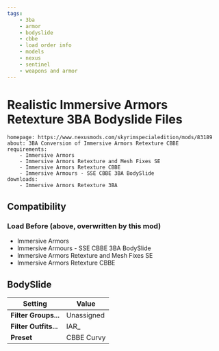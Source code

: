 ```yaml
---
tags:
    - 3ba
    - armor
    - bodyslide
    - cbbe
    - load order info
    - models
    - nexus
    - sentinel
    - weapons and armor
---
```


# Realistic Immersive Armors Retexture 3BA Bodyslide Files

```project_info
homepage: https://www.nexusmods.com/skyrimspecialedition/mods/83189
about: 3BA Conversion of Immersive Armors Retexture CBBE
requirements:
    - Immersive Armors
    - Immersive Armors Retexture and Mesh Fixes SE
    - Immersive Armors Retexture CBBE
    - Immersive Armours - SSE CBBE 3BA BodySlide
downloads:
    - Immersive Armors Retexture 3BA
```

## Compatibility

### Load Before (above, overwritten by this mod)

- Immersive Armors
- Immersive Armours - SSE CBBE 3BA BodySlide
- Immersive Armors Retexture and Mesh Fixes SE
- Immersive Armors Retexture CBBE

## BodySlide

<!--bodyslide-start-->
| Setting | Value |
|---|---|
| **Filter Groups...** | Unassigned |
| **Filter Outfits...** | IAR_ |
| **Preset** | CBBE Curvy |
<!--bodyslide-end-->
